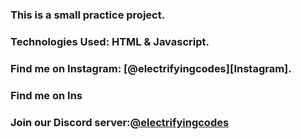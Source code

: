 ### This is a small practice project.

### Technologies Used: HTML & Javascript.

### Find me on Instagram: [@electrifyingcodes][Instagram].
### Find me on Ins
### Join our Discord server:[@electrifyingcodes][discord]

[Instgram]: https://www.instagram.com/electrifying_codes
[discord]: htt